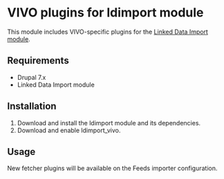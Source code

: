 VIVO plugins for ldimport module
================================

This module includes VIVO-specific plugins for the [Linked Data Import module](http://github.com/milesw/ldimport).

Requirements
------------

- Drupal 7.x
- Linked Data Import module

Installation
------------

1. Download and install the ldimport module and its dependencies.
2. Download and enable ldimport_vivo.

Usage
-----

New fetcher plugins will be available on the Feeds importer configuration.
